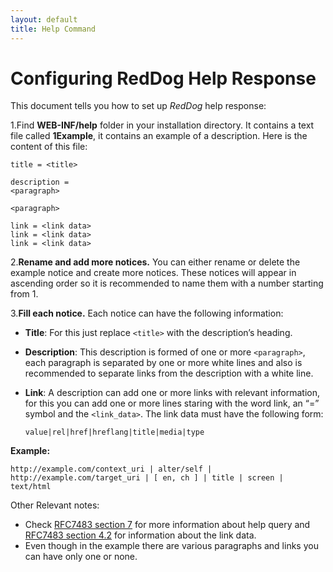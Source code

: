 ```yaml
---
layout: default
title: Help Command
---
```


# Configuring RedDog Help Response

This document tells you how to set up _RedDog_ help response:

1.Find **WEB-INF/help** folder in your installation directory. It contains a text file called **1Example**, it contains an example of a description. Here is the content of this file:

	title = <title>
	
	description = 
	<paragraph>
	
	<paragraph>
	
	link = <link data>
	link = <link data>
	link = <link data>
	
2.**Rename and add more notices.** You can either rename or delete the example notice and create more notices. These notices will appear in ascending order so it is recommended to name them with a number starting from 1.

3.**Fill each notice.** Each notice can have the following information:
  
  * **Title**: For this just replace `<title>` with the description’s heading.
  
  * **Description**: This description is formed of one or more `<paragraph>`, each paragraph is separated by one or more white lines and also is recommended to separate links from the description with a white line.
  
  * **Link**: A description can add one or more links with relevant information, for this you can add one or more lines staring with the word link, an “=” symbol and the `<link_data>`. The link data must have the following form:

		value|rel|href|hreflang|title|media|type

**Example:**

    http://example.com/context_uri | alter/self | http://example.com/target_uri | [ en, ch ] | title | screen | text/html

Other Relevant notes:
* Check [RFC7483 section 7](https://tools.ietf.org/html/rfc7483#section-7 "Responding to Help Queries") for more information about help query and [RFC7483 section 4.2](https://tools.ietf.org/html/rfc7483#section-4.2 "Links") for information about the link data.
* Even though in the example there are various paragraphs and links you can have only one or none.

